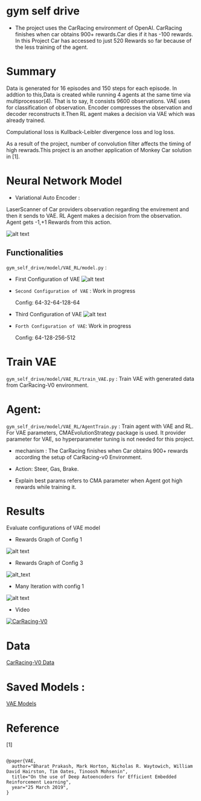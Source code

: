 # gym self drive
* The project uses the CarRacing environment of OpenAI. CarRacing finishes when car obtains 900+ rewards.Car dies if it has -100 rewards.
In this Project Car has accessed to just 520 Rewards so far because of the less training of the agent.

# Summary

Data is generated for 16 episodes and 150 steps for each episode. In addtion to this,Data is created while running 4 agents at the same time via multiprocessor(4). That is to say, It consists 9600 observations.
VAE uses for classification of observation. Encoder compresses the observation and decoder reconstructs it.Then RL agent makes a decision via VAE which was already trained.

Compulational loss is Kullback-Leibler divergence loss and log loss.

As a result of the project, number of convolution filter affects the timing of high rewrads.This project is an another application of Monkey Car solution in [1].


# Neural Network Model

* Variational Auto Encoder :

LaserScanner of Car providers observation regarding the envirement and then it sends to VAE. RL Agent makes a decision from the observation. Agent gets -1,+1 Rewards from this action. 

![alt text](https://github.com/sefeoglu/gym_self_drive/blob/master/gym_self_drive/model/images/VAEModel.png)

## Functionalities

```gym_self_drive/model/VAE_RL/model.py``` :



* First Configuration of VAE
  ![alt text](https://github.com/sefeoglu/gym_self_drive/blob/master/gym_self_drive/model/images/Config1.png)

* ``Second Configuration of VAE`` : Work in progress 

   Config:  64-32-64-128-64  
* Third Configuration of VAE
   ![alt text](https://github.com/sefeoglu/gym_self_drive/blob/master/gym_self_drive/model/images/Config2.png)

* ```Forth Configuration of VAE```: Work in progress

   Config:  64-128-256-512
# Train VAE
```gym_self_drive/model/VAE_RL/train_VAE.py``` : Train VAE with generated data from CarRacing-V0 environment.


#  Agent:
```gym_self_drive/model/VAE_RL/AgentTrain.py``` : Train agent with VAE and RL. For VAE parameters, CMAEvolutionStrategy package is used. It provider parameter for VAE, so hyperparameter tuning is not needed for this project.

 * mechanism : The CarRacing finishes when Car obtains 900+ rewards according the setup of CarRacing-v0 Environment.
 
 * Action: Steer, Gas, Brake.
 
 * Explain best params refers to CMA parameter when Agent got high rewards while training it.


# Results

Evaluate configurations of VAE model
* Rewards Graph of Config 1

![alt text](https://github.com/sefeoglu/gym_self_drive/blob/master/gym_self_drive/model/images/rewards_1.png)

* Rewards Graph of Config 3

![alt_text](https://github.com/sefeoglu/gym_self_drive/blob/master/gym_self_drive/model/images/rewards3.png)

* Many Iteration with config 1

![alt text](https://github.com/sefeoglu/gym_self_drive/blob/master/gym_self_drive/model/images/For4Agent_reward.png)

* Video

[![CarRacing-V0 ](https://gym.openai.com/videos/2019-10-21--mqt8Qj1mwo/CarRacing-v0/poster.jpg)](https://www.youtube.com/watch?v=76iVVovnxhw)
# Data 


[CarRacing-V0 Data](https://drive.google.com/drive/folders/1mZk_yBLN-Iak_E8ewBJSl0rz1W1ckszM?usp=sharing)

# Saved Models :
[VAE Models](https://drive.google.com/drive/folders/1mZk_yBLN-Iak_E8ewBJSl0rz1W1ckszM?usp=sharing)



Reference
============
[1] 
```

@paper{VAE,
  author="Bharat Prakash, Mark Horton, Nicholas R. Waytowich, William David Hairston, Tim Oates, Tinoosh Mohsenin",
  title="On the use of Deep Autoencoders for Efficient Embedded Reinforcement Learning",
  year="25 March 2019",
}
```
